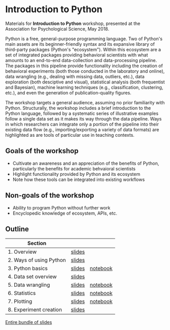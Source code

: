 # Introduction to Python

Materials for **Introduction to Python** workshop, presented at the Association for Psychological Science, May 2018.

Python is a free, general-purpose programming language.  Two of Python's main assets are its beginner-friendly syntax and its expansive library of third-party packages (Python's "ecosystem").  Within this ecosystem are a set of integrated packages providing behavioral scientists with what amounts to an end-to-end data-collection and data-processing pipeline.  The packages in this pipeline provide functionality including the creation of behavioral experiments (both those conducted in the laboratory and online), data wrangling (e.g., dealing with missing data, outliers, etc.), data exploration (both desciptive and visual), statistical analysis (both frequentist and Bayesian), machine learning techniques (e.g., classification, clustering, etc.), and even the generation of publication-quality figures.

The workshop targets a general audience, assuming no prior familiarity with Python.  Structurally, the workshop includes a brief introduction to the Python language, followed by a systematic series of illustrative examples follow a single data set as it makes its way through the data pipeline.  Ways in which researchers can integrate only a portion of the pipeline into their existing data flow (e.g., importing/exporting a variety of data formats) are highlighted as are tools of particular use in teaching contexts.

## Goals of the workshop
* Cultivate an awareness and an appreciation of the benefits of Python, particularly the benefits for academic behvaioral scientists
* Highlight functionality provided by Python and its ecosystem
* Note how these tools can be integrated into existing workflows

## Non-goals of the workshop
* Ability to program Python without further work
* Encyclopedic knowledge of ecosystem, APIs, etc.


## Outline
| Section        |            |   |
| ------------- |:-------------:| :-----:|
|1. Overview | [slides](./slides-1.pdf) | 
|2. Ways of using Python | [slides](./slides-2.pdf) |  
|3. Python basics | [slides](./slides-3.pdf) | [notebook](./notebook-3.ipynb)
|4. Data set overview | [slides](./slides-4.pdf) | 
|5. Data wrangling | [slides](./slides-5.pdf) | [notebook](./notebook-3.ipynb)
|6. Statistics | [slides](./slides-6.pdf) | [notebook](./notebook-3.ipynb)
|7. Plotting | [slides](./slides-7.pdf) | [notebook](./notebook-3.ipynb)
|8. Experiment creation | [slides](./slides-8.pdf) | 

[Entire bundle of slides](./slides-all.pdf)
